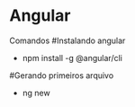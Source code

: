 # Angular

Comandos
#Instalando angular
- npm install -g @angular/cli

#Gerando primeiros arquivo
- ng new <nome>
